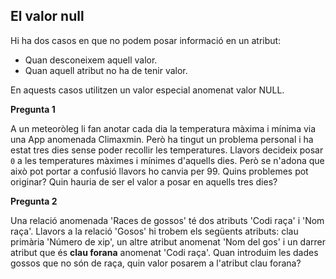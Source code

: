 ## El valor null

Hi ha dos casos en que no podem posar informació en un atribut:

* Quan desconeixem aquell valor.
* Quan aquell atribut no ha de tenir valor.

En aquests casos utilitzen un valor especial anomenat valor NULL.

**Pregunta 1**

A un meteoròleg li fan anotar cada dia la temperatura màxima i mínima via una App anomenada Climaxmin. Però ha tingut un problema personal i ha estat tres dies sense poder recollir les temperatures. Llavors decideix posar `0` a les temperatures màximes i mínimes d'aquells dies. Però se n'adona que això pot portar a confusió llavors ho canvia per 99. Quins problemes pot originar? Quin hauria de ser el valor a posar en aquells tres dies?


**Pregunta 2**

Una relació anomenada 'Races de gossos' té dos atributs 'Codi raça' i 'Nom raça'. Llavors a la relació 'Gosos' hi trobem els següents atributs: clau primària 'Número de xip', un altre atribut anomenat 'Nom del gos' i un darrer atribut que és **clau forana** anomenat 'Codi raça'. Quan introduim les dades gossos que no són de raça, quin valor posarem a l'atribut clau forana?
